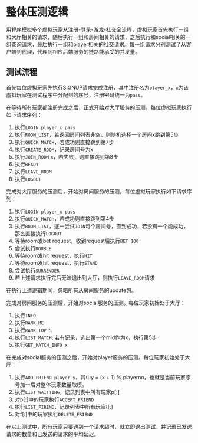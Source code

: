 # 整体压测逻辑
用程序模拟多个虚拟玩家从注册-登录-游戏-社交全流程，虚拟玩家首先执行一组和大厅相关的请求，随后执行一组和房间相关的请求，之后执行和social相关的一组查询请求，最后执行一组和player相关的社交请求。每一组请求分别测试了从客户端到代理，代理到相应后端服务的链路能承受的并发量。

## 测试流程
首先每位虚拟玩家先执行SIGNUP请求完成注册，其中注册名为`player_x`，`x`为该虚拟玩家在测试程序中分配到的序号，注册密码统一为`pass`。

在等待所有玩家都注册完成之后，正式开始对大厅服务的压测。每位虚拟玩家执行如下请求序列：
1. 执行`LOGIN player_x pass`
2. 执行`ROOM_LIST`，若返回房间列表非空，则随机选择一个房间x跳到第5步
3. 执行`QUICK_MATCH`，若成功则直接跳到第7步
4. 执行`CREATE_ROOM`，记录房间号为x
5. 执行`JOIN_ROOM` x，若失败，则直接跳到第8步
6. 执行`READY`
7. 执行`LEAVE_ROOM`
8. 执行`LOGOUT`

完成对大厅服务的压测后，开始对房间服务的压测。每位虚拟玩家执行如下请求序列：
1. 执行`LOGIN player_x pass`
2. 执行`QUICK_MATCH`，若成功则直接跳到第4步
3. 执行`ROOM_LIST`，逐一尝试`JOIN`每个房间号，直到成功，若没有一个能成功，那么直接执行`LOGOUT`
4. 等待room发bet request，收到request后执行`BET 100`
5. 尝试执行`DOUBLE`
6. 等待room发hit request，执行`HIT`
7. 等待room发hit request，执行`STAND`
8. 尝试执行`SURRENDER`
9. 若上述请求执行完后无法退出到大厅，则执行`LEAVE_ROOM`请求

在执行上述逻辑期间，忽略所有从房间服务的update包。

完成对房间服务的压测后，开始对social服务的压测。每位玩家初始处于大厅：
1. 执行`INFO`
2. 执行`RANK_ME`
3. 执行`RANK_TOP 5`
4. 执行`LIST_MATCH`, 若有记录，选出第一个mid作为x，执行第5步
5. 执行`GET_MATCH_INFO x`

在完成对social服务的压测之后，开始对player服务的压测。每位玩家初始处于大厅：
1. 执行`ADD_FRIEND player_y`，其中y = (x + 1) % playerno，也就是当前玩家序号加一后对整体玩家数量取模。
2. 执行`LIST_WAITTING`，记录列表中所有玩家p[:]
3. 对p[:]中的玩家执行`ACCEPT_FRIEND`
4. 执行`LIST_FIREND`，记录列表中所有玩家f[:]
5. 对f[:]中的玩家执行`DELETE_FRIEND`

在以上测试中，所有玩家只要遇到一个请求超时，就立即退出测试，并记录已发送请求的数量和已发送的请求的平均延迟。


